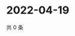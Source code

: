# 2022-04-19

共 0 条

<!-- BEGIN WEIBO -->
<!-- 最后更新时间 Tue Apr 19 2022 20:08:14 GMT+0800 (China Standard Time) -->

<!-- END WEIBO -->
